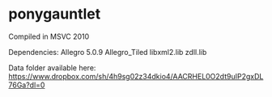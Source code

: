 ponygauntlet
============
Compiled in MSVC 2010

Dependencies:
Allegro 5.0.9
Allegro_Tiled
  libxml2.lib
  zdll.lib
  
Data folder available here:
https://www.dropbox.com/sh/4h9sg02z34dkio4/AACRHEL0O2dt9uIP2gxDL76Ga?dl=0
